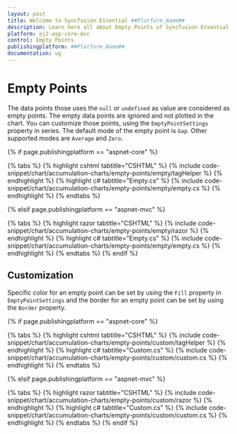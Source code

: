 ```yaml
---
layout: post
title: Welcome to Syncfusion Essential ##Platform_Name##
description: Learn here all about Empty Points of Syncfusion Essential ##Platform_Name## widgets based on HTML5 and jQuery.
platform: ej2-asp-core-mvc
control: Empty Points
publishingplatform: ##Platform_Name##
documentation: ug
---
```



# Empty Points

The data points those uses the `null` or `undefined` as value are considered as empty points. The empty data points
are ignored and not plotted in the chart. You can customize those points, using the `EmptyPointSettings` property in
series. The default mode of the empty point is `Gap`. Other supported modes are `Average` and `Zero`.

{% if page.publishingplatform == "aspnet-core" %}

{% tabs %}
{% highlight cshtml tabtitle="CSHTML" %}
{% include code-snippet/chart/accumulation-charts/empty-points/empty/tagHelper %}
{% endhighlight %}
{% highlight c# tabtitle="Empty.cs" %}
{% include code-snippet/chart/accumulation-charts/empty-points/empty/empty.cs %}
{% endhighlight %}
{% endtabs %}

{% elsif page.publishingplatform == "aspnet-mvc" %}

{% tabs %}
{% highlight razor tabtitle="CSHTML" %}
{% include code-snippet/chart/accumulation-charts/empty-points/empty/razor %}
{% endhighlight %}
{% highlight c# tabtitle="Empty.cs" %}
{% include code-snippet/chart/accumulation-charts/empty-points/empty/empty.cs %}
{% endhighlight %}
{% endtabs %}
{% endif %}



## Customization

Specific color for an empty point can be set by using the `Fill` property in `EmptyPointSettings` and the
border for an empty point can be set by using the `Border` property.

{% if page.publishingplatform == "aspnet-core" %}

{% tabs %}
{% highlight cshtml tabtitle="CSHTML" %}
{% include code-snippet/chart/accumulation-charts/empty-points/custom/tagHelper %}
{% endhighlight %}
{% highlight c# tabtitle="Custom.cs" %}
{% include code-snippet/chart/accumulation-charts/empty-points/custom/custom.cs %}
{% endhighlight %}
{% endtabs %}

{% elsif page.publishingplatform == "aspnet-mvc" %}

{% tabs %}
{% highlight razor tabtitle="CSHTML" %}
{% include code-snippet/chart/accumulation-charts/empty-points/custom/razor %}
{% endhighlight %}
{% highlight c# tabtitle="Custom.cs" %}
{% include code-snippet/chart/accumulation-charts/empty-points/custom/custom.cs %}
{% endhighlight %}
{% endtabs %}
{% endif %}


